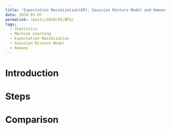 ```yaml
---
title: 'Expectation Maximization(EM), Gaussian Misture Model and Kmeans'
date: 2020-03-07
permalink: /posts/2020/03/BP2/
tags:
  - Statistics
  - Machine Learning
  - Expectation Maximization
  - Gaussian Misture Model
  - Kmeans
---
```



Introduction
======

Steps
======

Comparison
======

